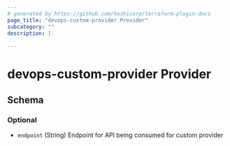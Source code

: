 ```yaml
---
# generated by https://github.com/hashicorp/terraform-plugin-docs
page_title: "devops-custom-provider Provider"
subcategory: ""
description: |-
  
---
```


# devops-custom-provider Provider

<!-- schema generated by tfplugindocs -->
## Schema

### Optional

- `endpoint` (String) Endpoint for API being consumed for custom provider
